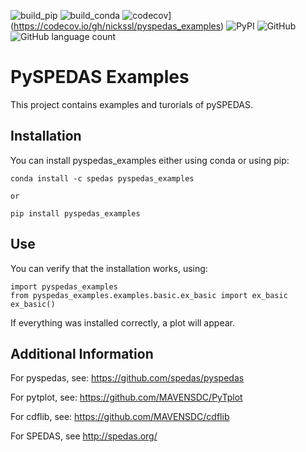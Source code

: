 ![build_pip](https://github.com/nickssl/pyspedas_examples/workflows/build_pip/badge.svg)
![build_conda](https://github.com/nickssl/pyspedas_examples/workflows/build_conda/badge.svg)
![codecov](https://codecov.io/gh/nickssl/pyspedas_examples/branch/master/graph/badge.svg)](https://codecov.io/gh/nickssl/pyspedas_examples)
![PyPI](https://img.shields.io/pypi/v/pyspedas-examples)
![GitHub](https://img.shields.io/github/license/nickssl/pyspedas_examples)
![GitHub language count](https://img.shields.io/github/languages/count/nickssl/pyspedas_examples)

# PySPEDAS Examples

This project contains examples and turorials of pySPEDAS.


## Installation

You can install pyspedas_examples either using conda or using pip:

```
conda install -c spedas pyspedas_examples

or

pip install pyspedas_examples
```


## Use

You can verify that the installation works, using:

```
import pyspedas_examples
from pyspedas_examples.examples.basic.ex_basic import ex_basic
ex_basic()
```

If everything was installed correctly, a plot will appear.


## Additional Information

For pyspedas, see: https://github.com/spedas/pyspedas

For pytplot, see: https://github.com/MAVENSDC/PyTplot

For cdflib, see: https://github.com/MAVENSDC/cdflib

For SPEDAS, see http://spedas.org/
